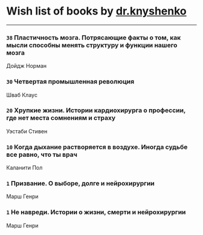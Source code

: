 # Wish list of books by [dr.knyshenko](http://vk.com/id135846026)
---

### `38` Пластичность мозга. Потрясающие факты о том, как мысли способны менять структуру и функции нашего мозга
Дойдж Норман

### `30` Четвертая промышленная революция
Шваб Клаус

### `20` Хрупкие жизни. Истории кардиохирурга о профессии, где нет места сомнениям и страху
Уэстаби Стивен

### `10` Когда дыхание растворяется в воздухе. Иногда судьбе все равно, что ты врач
Каланити Пол

### `1` Призвание. О выборе, долге и нейрохирургии
Марш Генри

### `1` Не навреди. Истории о жизни, смерти и нейрохирургии
Марш Генри

